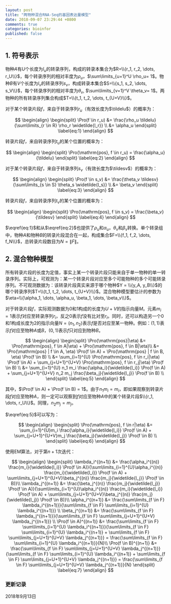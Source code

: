 ```yaml
---
layout: post
title: "两物种混合RNA-Seq的基因表达量模型"
date: 2018-09-07 23:29:44 +0800
comments: true
categories: bioinfor
published: false
---
```


<script type="text/x-mathjax-config">
MathJax.Hub.Config({
TeX: { equationNumbers: { autoNumber: "AMS" } }
});
</script>

$$
\newcommand{\tildelu}{\widetilde{l_u}}
$$

$$
\newcommand{\tildesv}{\widetilde{l_v}}
$$

$$
\newcommand{\Pro}{\mathrm{P}}
$$

## 1. 符号表示 ##

物种$A$有$U$个长度为$l_u$的转录序列，构成的转录本集合为$R=\\{r_1, r_2, \dots, r_U\\}$，每个转录序列的相对丰度为$\rho_u$，$\sum\limits_{u=1}^U \rho_u= 1$。物种$B$有$V$个长度为$l_v$的转录序列$s_v$，构成转录本集合$S=\\{s_1, s_2, \dots, s_V\\}$，每个转录序列的相对丰度为$\theta_v$, $\sum\limits_{v=1}^V \theta_v= 1$。两物种的所有转录序列集合构成$T=\\{t_1, t_2, \dots, t_{U+V}\\}$。

<!--more-->

对于某个转录片段$f$，来自于转录序列$r_u$（有效长度为$\tildelu$）的概率为：

$$
\begin{align}
\begin{split}
\Pro(f \in r_u) &= \frac{\rho_u \tildelu}{\sum\limits_{r \in R} \rho_r \widetilde{l_r}} \\
&= \alpha_u
\end{split}
\label{eq:1}
\end{align}
$$

转录片段$f$，来自转录序列$t_u$的某个位置的概率为：

$$
\begin{align}
\begin{split}
\Pro(\mathrm{pos}, f \in r_u) = \frac{\alpha_u}{\tildelu}
\end{split}
\label{eq:2}
\end{align}
$$


对于某个转录片段$f$，来自于转录序列$s_v$（有效长度为$\tildesv$）的概率为：

$$
\begin{align}
\begin{split}
\Pro(f \in s_v) &= \frac{\theta_v \tildesv}{\sum\limits_{s \in S} \theta_s \widetilde{l_s}} \\
&= \beta_v
\end{split}
\label{eq:3}
\end{align}
$$

转录片段$f$，来自转录序列$t_v$的某个位置的概率为：

$$
\begin{align}
\begin{split}
\Pro(\mathrm{pos}, f \in s_v) = \frac{\beta_v}{\tildesv}
\end{split}
\label{eq:4}
\end{align}
$$


$\eqref{eq:1}$和从$\eqref{eq:2}$也提供了$\rho_u$和$\alpha_u$，$\theta_v$和$\beta_v$转换。单个转录组中，物种$A$和物种$B$的转录片段混合在一起，构成集合$F=\\{f_1, f_2, \dots, f_N\\}$，总转录片段数目为$N=\|F\|$。

## 2. 混合物种模型 ##

所有转录片段的长度为定值，事实上某一个转录片段只能来自于单一物种的单一转录序列。实际上，可观测为：某一个转录片段对应至多个可能物种的多个可能转录序列。不可观测数据为：该转录片段真实来源于哪个物种$Y = \\{y_A, y_B\\}$的哪个转录序列$T=\\{t_1, t_2, \dots, t_{U+V}\\}$。混合物种模型要估计的参数为$\eta=\\{\alpha_1, \dots, \alpha_u, \beta_1, \dots, \beta_v\\}$。

对于转录片段$f$，实际观测数据为$0$和$1$构成的长度为$U+V$的指示向量$M$。元素$m_i=1$表示$f$对应至转录序列$r_i$，反之$0$表示$f$没有比对至$r_i$。同时，还可以构造另一个$0$和$1$构成长度为$2$的指示向量$N=(n_1, n_2)$表示$f$是否对应至某一物种。例如：$(1, 1)$表示$f$对应至物种$A$或$B$，$(0, 1)$表示$f$只对应到物种$B$。

$$
\begin{align}
\begin{split}
\Pro(\mathrm{pos}|\eta)  &= \Pro(\mathrm{pos}, f \in A|\eta) + \Pro(\mathrm{pos}, f \in B|\eta)\\
&= \Pro(\mathrm{pos} | f \in A, \eta) \Pro(f \in A) + \Pro(\mathrm{pos} | f \in B, \eta) \Pro(f \in B) \\
&= \sum_{i=1}^{U} \Pro(\mathrm{pos}, f \in r_i|\eta) \Pro(f \in A) + \sum_{j=U+1}^{U+V} \Pro(\mathrm{pos}, f \in r_j|\eta) \Pro(f \in B) \\
&= \sum_{i=1}^{U} n_1 m_i \frac{\alpha_i}{\widetilde{l_i}} \Pro(f \in A) + \sum_{j=U+1}^{U+V} n_2 m_j \frac{\beta_j}{\widetilde{l_j}} \Pro(f \in B) \\
\end{split}
\label{eq:5}
\end{align}
$$

其中，$\Pro(f \in A) + \Pro(f \in B) = 1$。由于$n_1 m_i = m_i$，即如果观察到转录片段$f$对应至物种$A$，则一定可以观察到$f$对应至物种$A$中的某个转录片段$\\{r_1, \dots, r_U\\}$。同理，$n_2 m_j = m_j$。

$\eqref{eq:5}$可以写为：

$$
\begin{align}
\begin{split}
\Pro(\mathrm{pos}, f \in r|\eta) &= \sum_{i=1}^{U}m_i \frac{\alpha_i}{\widetilde{l_i}} \Pro(f \in A) + \sum_{j=U+1}^{U+V}m_j \frac{\beta_j}{\widetilde{l_j}} \Pro(f \in B) \\
\end{split}
\label{eq:6}
\end{align}
$$

使用EM算法，对于第$n+1$次迭代：

$$
\begin{align}
\begin{split}
\lambda_i^{(n+1)} &= \frac{\alpha_i^{(n)} \frac{m_i}{\widetilde{l_i}} \Pro(f \in A)}{\sum\limits_{i=1}^{U}\alpha_i^{(n)} \frac{m_i}{\widetilde{l_i}} \Pro(f \in A) + \sum\limits_{j=U+1}^{U+V}\beta_j^{(n)} \frac{m_j}{\widetilde{l_j}} \Pro(f \in B)}\\
\lambda_j^{(n+1)} &= \frac{\beta_j^{(n)} \frac{m_j}{\widetilde{l_j}} \Pro(f \in A)}{\sum\limits_{i=1}^{U}\alpha_i^{(n)} \frac{m_i}{\widetilde{l_i}} \Pro(f \in A) + \sum\limits_{j=U+1}^{U+V}\beta_j^{(n)} \frac{m_j}{\widetilde{l_j}} \Pro(f \in B)}\\
\alpha_i^{(n+1)} &= \frac{\sum\limits_{f \in F} \lambda_i^{(n+1)}}{\sum\limits_{f \in F} \sum\limits_{i=1}^{U} \lambda_i^{(n+1)}} \\
\beta_j^{(n+1)} &= \frac{\sum\limits_{f \in F} \lambda_j^{(n+1)}}{\sum\limits_{f \in F} \sum\limits_{j=U+1}^{U+V} \lambda_j^{(n+1)}} \\
\Pro(f \in A)^{(n+1)} &= \frac{\sum\limits_{f \in F} \sum\limits_{i=1}^{U} \lambda_i^{(n+1)}}{\sum\limits_{f \in F} \sum\limits_{i=1}^{U} \lambda_i^{(n+1)} + \sum\limits_{f \in F} \sum\limits_{j=U+1}^{U+V} \lambda_j^{(n+1)}} = \frac{\sum\limits_{f \in F} \sum\limits_{i=1}^{U} \lambda_i^{(n+1)}}{N}\\
\Pro(f \in B)^{(n+1)} &= \frac{\sum\limits_{f \in F} \sum\limits_{j=U+1}^{U+V} \lambda_j^{(n+1)}}{\sum\limits_{f \in F} \sum\limits_{i=1}^{U} \lambda_i^{(n+1)} + \sum\limits_{f \in F} \sum\limits_{j=U+1}^{U+V} \lambda_j^{(n+1)}} = \frac{\sum\limits_{f \in F} \sum\limits_{j=U+1}^{U+V} \lambda_j^{(n+1)}}{N} 
\end{split}
\label{eq:7}
\end{align}
$$


### 更新记录 ###

2018年9月13日
